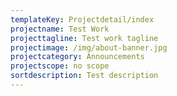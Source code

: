 ```yaml
---
templateKey: Projectdetail/index
projectname: Test Work
projecttagline: Test work tagline
projectimage: /img/about-banner.jpg
projectcategory: Announcements
projectscope: no scope
sortdescription: Test description
---
```


